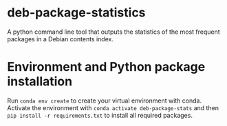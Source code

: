 # deb-package-statistics
A python command line tool that outputs the statistics of the most frequent packages in a Debian contents index.

# Environment and Python package installation
Run `conda env create` to create your virtual environment with conda.
Activate the environment with `conda activate deb-package-stats` and then `pip install -r requirements.txt` to install all required packages.
